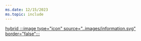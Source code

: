 ```yaml
---
ms.date: 12/15/2023
ms.topic: include
---
```


[hybrid :::image type="icon" source="..images/information.svg" border="false":::](../../hello-how-it-works-technology.md#hybrid-deployment "For organizations using Active Directory identities synchronized to Microsoft Entra ID. Device management is usually done via Group Policy or Intune/MDM")
